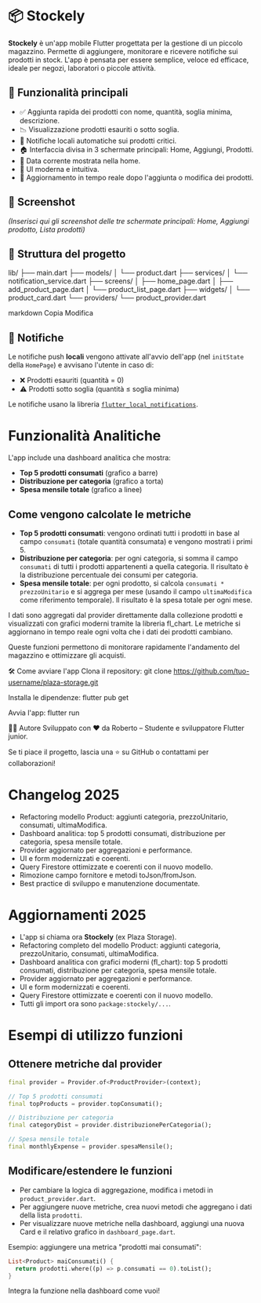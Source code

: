 # 📦 Stockely

**Stockely** è un'app mobile Flutter progettata per la gestione di un piccolo magazzino. Permette di aggiungere, monitorare e ricevere notifiche sui prodotti in stock. L'app è pensata per essere semplice, veloce ed efficace, ideale per negozi, laboratori o piccole attività.

## 🚀 Funzionalità principali

- ✅ Aggiunta rapida dei prodotti con nome, quantità, soglia minima, descrizione.
- 📉 Visualizzazione prodotti esauriti o sotto soglia.
- 🔔 Notifiche locali automatiche sui prodotti critici.
- 🏠 Interfaccia divisa in 3 schermate principali: Home, Aggiungi, Prodotti.
- 📆 Data corrente mostrata nella home.
- 📱 UI moderna e intuitiva.
- 🔄 Aggiornamento in tempo reale dopo l'aggiunta o modifica dei prodotti.

## 📸 Screenshot

*(Inserisci qui gli screenshot delle tre schermate principali: Home, Aggiungi prodotto, Lista prodotti)*

## 📁 Struttura del progetto

lib/
├── main.dart
├── models/
│ └── product.dart
├── services/
│ └── notification_service.dart
├── screens/
│ ├── home_page.dart
│ ├── add_product_page.dart
│ └── product_list_page.dart
├── widgets/
│ └── product_card.dart
└── providers/
└── product_provider.dart

markdown
Copia
Modifica

## 🔔 Notifiche

Le notifiche push **locali** vengono attivate all'avvio dell'app (nel `initState` della `HomePage`) e avvisano l'utente in caso di:

- ❌ Prodotti esauriti (quantità = 0)
- ⚠️ Prodotti sotto soglia (quantità ≤ soglia minima)

Le notifiche usano la libreria [`flutter_local_notifications`](https://pub.dev/packages/flutter_local_notifications).

# Funzionalità Analitiche

L'app include una dashboard analitica che mostra:
- **Top 5 prodotti consumati** (grafico a barre)
- **Distribuzione per categoria** (grafico a torta)
- **Spesa mensile totale** (grafico a linee)

## Come vengono calcolate le metriche

- **Top 5 prodotti consumati**: vengono ordinati tutti i prodotti in base al campo `consumati` (totale quantità consumata) e vengono mostrati i primi 5.
- **Distribuzione per categoria**: per ogni categoria, si somma il campo `consumati` di tutti i prodotti appartenenti a quella categoria. Il risultato è la distribuzione percentuale dei consumi per categoria.
- **Spesa mensile totale**: per ogni prodotto, si calcola `consumati * prezzoUnitario` e si aggrega per mese (usando il campo `ultimaModifica` come riferimento temporale). Il risultato è la spesa totale per ogni mese.

I dati sono aggregati dal provider direttamente dalla collezione prodotti e visualizzati con grafici moderni tramite la libreria fl_chart. Le metriche si aggiornano in tempo reale ogni volta che i dati dei prodotti cambiano.

Queste funzioni permettono di monitorare rapidamente l'andamento del magazzino e ottimizzare gli acquisti.

🛠️ Come avviare l'app
Clona il repository:
git clone https://github.com/tuo-username/plaza-storage.git

Installa le dipendenze:
flutter pub get

Avvia l'app:
flutter run

👨‍💻 Autore
Sviluppato con ❤️ da Roberto – Studente e sviluppatore Flutter junior.

Se ti piace il progetto, lascia una ⭐ su GitHub o contattami per collaborazioni!

# Changelog 2025

- Refactoring modello Product: aggiunti categoria, prezzoUnitario, consumati, ultimaModifica.
- Dashboard analitica: top 5 prodotti consumati, distribuzione per categoria, spesa mensile totale.
- Provider aggiornato per aggregazioni e performance.
- UI e form modernizzati e coerenti.
- Query Firestore ottimizzate e coerenti con il nuovo modello.
- Rimozione campo fornitore e metodi toJson/fromJson.
- Best practice di sviluppo e manutenzione documentate.

# Aggiornamenti 2025

- L'app si chiama ora **Stockely** (ex Plaza Storage).
- Refactoring completo del modello Product: aggiunti categoria, prezzoUnitario, consumati, ultimaModifica.
- Dashboard analitica con grafici moderni (fl_chart): top 5 prodotti consumati, distribuzione per categoria, spesa mensile totale.
- Provider aggiornato per aggregazioni e performance.
- UI e form modernizzati e coerenti.
- Query Firestore ottimizzate e coerenti con il nuovo modello.
- Tutti gli import ora sono `package:stockely/...`.

# Esempi di utilizzo funzioni

## Ottenere metriche dal provider

```dart
final provider = Provider.of<ProductProvider>(context);

// Top 5 prodotti consumati
final topProducts = provider.topConsumati();

// Distribuzione per categoria
final categoryDist = provider.distribuzionePerCategoria();

// Spesa mensile totale
final monthlyExpense = provider.spesaMensile();
```

## Modificare/estendere le funzioni

- Per cambiare la logica di aggregazione, modifica i metodi in `product_provider.dart`.
- Per aggiungere nuove metriche, crea nuovi metodi che aggregano i dati della lista `prodotti`.
- Per visualizzare nuove metriche nella dashboard, aggiungi una nuova Card e il relativo grafico in `dashboard_page.dart`.

Esempio: aggiungere una metrica "prodotti mai consumati":
```dart
List<Product> maiConsumati() {
  return prodotti.where((p) => p.consumati == 0).toList();
}
```

Integra la funzione nella dashboard come vuoi!

